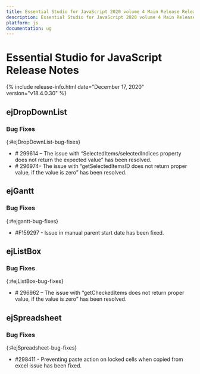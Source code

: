 ```yaml
---
title: Essential Studio for JavaScript 2020 volume 4 Main Release Release Notes  
description: Essential Studio for JavaScript 2020 volume 4 Main Release Release Notes  
platform: js
documentation: ug
---
```


# Essential Studio for JavaScript  Release Notes  

{% include release-info.html date="December 17, 2020"  version="v18.4.0.30" %} 





## ejDropDownList

### Bug Fixes	
{:#ejDropDownList-bug-fixes}
 
* \# 299614 – The issue with “SelectedItems/selectedIndices property does not return the expected value” has been resolved.
* \# 296974– The issue with “getSelectedItemsID does not return proper value, if the value is zero” has been resolved.

## ejGantt

### Bug Fixes
{:#ejgantt-bug-fixes}

* \#F159297 - Issue in manual parent start date has been fixed.


## ejListBox

### Bug Fixes	
{:#ejListBox-bug-fixes}

* \# 296962 – The issue with “getCheckedItems does not return proper value, if the value is zero” has been resolved.
## ejSpreadsheet

### Bug Fixes
{:#ejSpreadsheet-bug-fixes}

* \#298411 - Preventing paste action on locked cells when copied from excel issue has been fixed.
